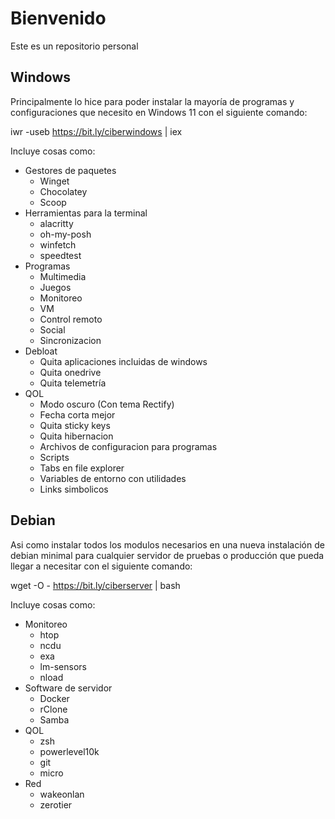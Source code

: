 # Bienvenido

Este es un repositorio personal

## Windows

Principalmente lo hice para poder instalar la mayoría de programas y configuraciones que necesito en Windows 11 con el siguiente comando:

iwr -useb https://bit.ly/ciberwindows | iex

Incluye cosas como:
- Gestores de paquetes
    - Winget
    - Chocolatey
    - Scoop
- Herramientas para la terminal
    - alacritty
    - oh-my-posh
    - winfetch
    - speedtest
- Programas
    - Multimedia
    - Juegos
    - Monitoreo
    - VM
    - Control remoto
    - Social
    - Sincronizacion
- Debloat
    - Quita aplicaciones incluidas de windows
    - Quita onedrive
    - Quita telemetría
- QOL
    - Modo oscuro (Con tema Rectify)
    - Fecha corta mejor
    - Quita sticky keys
    - Quita hibernacion
    - Archivos de configuracion para programas
    - Scripts
    - Tabs en file explorer
    - Variables de entorno con utilidades
    - Links simbolicos

## Debian

Asi como instalar todos los modulos necesarios en una nueva instalación de debian minimal para cualquier servidor de pruebas o producción que pueda llegar a necesitar con el siguiente comando:

wget -O - https://bit.ly/ciberserver | bash

Incluye cosas como:
- Monitoreo
    - htop
    - ncdu
    - exa
    - lm-sensors
    - nload
- Software de servidor
    - Docker
    - rClone
    - Samba
- QOL
    - zsh
    - powerlevel10k
    - git
    - micro
- Red
    - wakeonlan
    - zerotier
